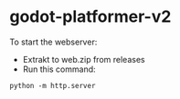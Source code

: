 # godot-platformer-v2

To start the webserver:
- Extrakt to web.zip from releases
- Run this command:
```
python -m http.server
```
